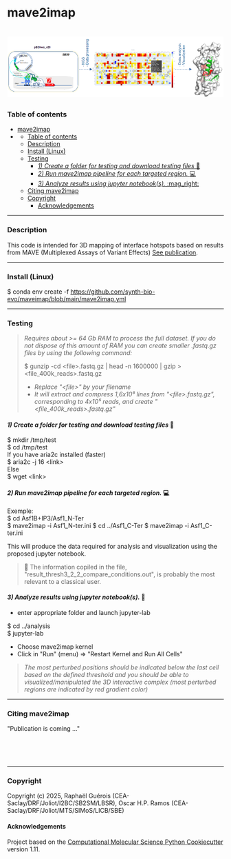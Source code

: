 # mave2imap
![mave2imap!](mave2imap.png "mave2imap : graphical abstract")
==============================
### Table of contents

- [mave2imap](#mave2imap)
- [](#)
    - [Table of contents](#table-of-contents)
    - [Description](#description)
    - [Install (Linux)](#install-linux)
    - [Testing](#testing)
      - [*1) Create a folder for testing and download testing files* :construction:](#1-create-a-folder-for-testing-and-download-testing-files-construction)
      - [*2) Run mave2imap pipeline for each targeted region.* :computer:](#2-run-mave2imap-pipeline-for-each-targeted-region-computer)
      - [*3)  Analyze results using jupyter notebook(s).* :mag\_right:](#3--analyze-results-using-jupyter-notebooks-mag_right)
    - [Citing mave2imap](#citing-mave2imap)
    - [Copyright](#copyright)
      - [Acknowledgements](#acknowledgements)

---
### Description  
This code is intended for 3D mapping of interface hotspots based on results from MAVE (Multiplexed Assays of Variant Effects) [See publication](#citing-mave2imap).  

  
---  
### Install (Linux)  
$ conda env create -f https://github.com/synth-bio-evo/maveimap/blob/main/mave2imap.yml

---
### Testing  
> *Requires about >= 64 Gb RAM to process the full dataset. If you do not dispose of this amount of RAM you can create smaller .fastq.gz files by using the following command:*  
> 
> $ gunzip -cd \<file>.fastq.gz | head -n 1600000 | gzip > <file_400k_reads>.fastq.gz  
> 
> - *Replace "\<file>" by your filename*  
> - *It will extract and compress 1,6x10⁶ lines from "\<file>.fastq.gz", corresponding to 4x10⁵ reads, and create  "<file_400k_reads>.fastq.gz"*
#### *1) Create a folder for testing and download testing files* :construction:    
$ mkdir /tmp/test  
$ cd /tmp/test  
If you have aria2c installed (faster)  
$ aria2c -j 16 \<link>  
Else  
$ wget \<link> 

#### *2) Run mave2imap pipeline for each targeted region.* :computer:   
Exemple:  
$ cd Asf1B+IP3/Asf1_N-Ter  
$ mave2imap -i Asf1_N-ter.ini
$ cd ../Asf1_C-Ter
$ mave2imap -i Asf1_C-ter.ini  

 This will produce the data required for analysis and visualization using the proposed jupyter notebook.   

> :microscope: The information copiled in the file, "result_thresh3_2_2_compare_conditions.out", is probably the most relevant to a classical user.


#### *3)  Analyze results using jupyter notebook(s).* :mag_right:   
- enter appropriate folder and launch jupyter-lab  

$ cd ../analysis  
$ jupyter-lab  
- Choose mave2imap kernel  
- Click in "Run" (menu) => "Restart Kernel and Run All Cells"  

> *The most perturbed positions should be indicated  below the last cell based on the defined threshold and you should be able to visualized/manipulated the 3D interactive complex (most perturbed regions are indicated by red gradient color)*
---
### Citing mave2imap 
"Publication is coming ..."

<br>
<br> </br>  

---


  

### Copyright

Copyright (c) 2025, Raphaël Guérois (CEA-Saclay/DRF/Joliot/I2BC/SB2SM/LBSR), Oscar H.P. Ramos (CEA-Saclay/DRF/Joliot/MTS/SIMoS/LICB/SBE)


#### Acknowledgements
 
Project based on the 
[Computational Molecular Science Python Cookiecutter](https://github.com/molssi/cookiecutter-cms) version 1.11.
